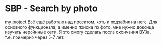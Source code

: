# SBP - Search by photo
my project
Всё ещё работаю над проектом, хоть и подзабил на него. Для основного функционала, а именно поиска по фото, мне нужно доконца изучить неройнные сети. 
Я это смогу сделать после окончания ВУЗа, т.е. примерно через 5-7 лет.
